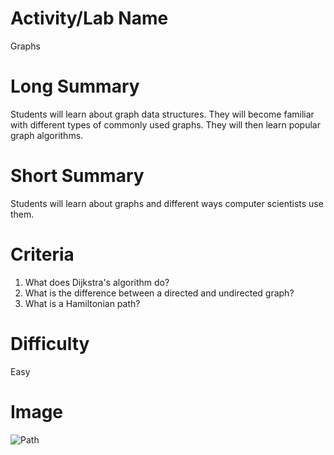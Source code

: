 # Activity/Lab Name
Graphs

# Long Summary
Students will learn about graph data structures. They will become familiar with different types of commonly used graphs. They will then learn popular graph algorithms.

# Short Summary
Students will learn about graphs and different ways computer scientists use them.

# Criteria
1. What does Dijkstra's algorithm do?
2. What is the difference between a directed and undirected graph?
3. What is a Hamiltonian path?

# Difficulty
Easy

# Image
![Path](https://images.pexels.com/photos/808465/pexels-photo-808465.jpeg?auto=compress&cs=tinysrgb&dpr=2&h=650&w=940)